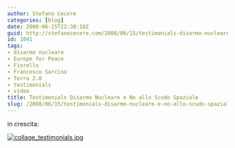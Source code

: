 ```yaml
---
author: Stefano Cecere
categories: [blog]
date: 2008-06-15T22:38:18Z
guid: http://stefanocecere.com/2008/06/15/testimonials-disarmo-nucleare-e-no-allo-scudo-spaziale/
id: 1041
tags:
- disarmo nucleare
- Europe for Peace
- Fiorello
- Francesco Sarcina
- Terra 2.0
- testimonials
- video
title: Testimonials Disarmo Nucleare e No allo Scudo Spaziale
slug: /2008/06/15/testimonials-disarmo-nucleare-e-no-allo-scudo-spaziale/
---
```


in crescita:
  
<a href="http://www.nonviolenza.net/testimonials/" target="_blank"><img src='http://stefanocecere.com/wp-content/uploads/sites/3/2008/06/collage_testimonials.jpg' alt='collage_testimonials.jpg' /></a>